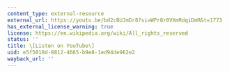 ```yaml
---
content_type: external-resource
external_url: https://youtu.be/bd2cBUJmDr8?si=WPr8r0VXmRdqiDmR&t=1773
has_external_license_warning: true
license: https://en.wikipedia.org/wiki/All_rights_reserved
status: ''
title: \[Listen on YouTube\]
uid: e5f5018d-8812-4665-b9e8-1ed94de962e2
wayback_url: ''
---
```

